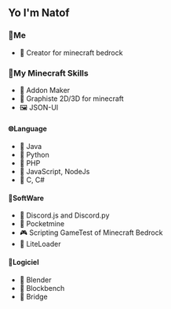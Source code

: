 
<h2>Yo I'm Natof</h2>
<h3>👤Me</h3>

- 🌵 Creator for minecraft bedrock

<h3>🧬My Minecraft Skills</h3>

- 🐸 Addon Maker
- 🎨 Graphiste 2D/3D for minecraft
- 🖼️ JSON-UI

<h4>🌐Language</h4>

- 🚨 Java
- 🐍 Python
- 🧰 PHP
- 🧲 JavaScript, NodeJs
- 🥽 C, C#

<h4>🧪SoftWare</h4>

- 🥞 Discord.js and Discord.py
- 🧶 Pocketmine
- 🎮 Scripting GameTest of Minecraft Bedrock
- 🦤 LiteLoader

<h4>🔮Logiciel</h4>

- 🍍 Blender
- 🧩 Blockbench
- 🌉 Bridge
